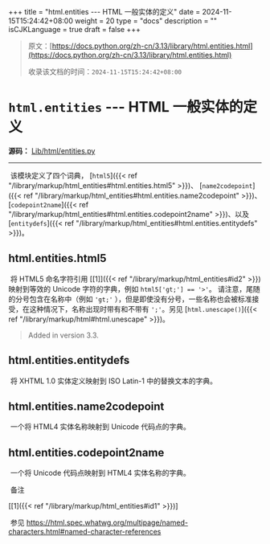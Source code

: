 +++
title = "html.entities --- HTML 一般实体的定义"
date = 2024-11-15T15:24:42+08:00
weight = 20
type = "docs"
description = ""
isCJKLanguage = true
draft = false
+++

> 原文：[https://docs.python.org/zh-cn/3.13/library/html.entities.html](https://docs.python.org/zh-cn/3.13/library/html.entities.html)
>
> 收录该文档的时间：`2024-11-15T15:24:42+08:00`

# `html.entities` --- HTML 一般实体的定义

**源码：** [Lib/html/entities.py](https://github.com/python/cpython/tree/3.13/Lib/html/entities.py)

------

​	该模块定义了四个词典， [`html5`]({{< ref "/library/markup/html_entities#html.entities.html5" >}})、 [`name2codepoint`]({{< ref "/library/markup/html_entities#html.entities.name2codepoint" >}})、 [`codepoint2name`]({{< ref "/library/markup/html_entities#html.entities.codepoint2name" >}})、以及 [`entitydefs`]({{< ref "/library/markup/html_entities#html.entities.entitydefs" >}})。

## html.entities.**html5**

​	将 HTML5 命名字符引用 [[1\]]({{< ref "/library/markup/html_entities#id2" >}}) 映射到等效的 Unicode 字符的字典，例如 `html5['gt;'] == '>'`。 请注意，尾随的分号包含在名称中（例如 `'gt;'` ），但是即使没有分号，一些名称也会被标准接受，在这种情况下，名称出现时带有和不带有 `';'`。另见 [`html.unescape()`]({{< ref "/library/markup/html#html.unescape" >}})。

> Added in version 3.3.
>

## html.entities.**entitydefs**

​	将 XHTML 1.0 实体定义映射到 ISO Latin-1 中的替换文本的字典。

## html.entities.**name2codepoint**

​	一个将 HTML4 实体名称映射到 Unicode 代码点的字典。

## html.entities.**codepoint2name**

​	一个将 Unicode 代码点映射到 HTML4 实体名称的字典。

​	备注

[[1]({{< ref "/library/markup/html_entities#id1" >}})]

​	参见 https://html.spec.whatwg.org/multipage/named-characters.html#named-character-references
